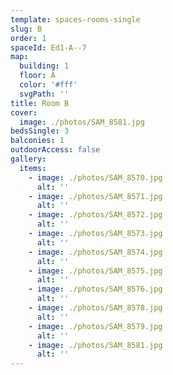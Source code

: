 ```yaml
---
template: spaces-rooms-single
slug: B
order: 1
spaceId: Ed1-A--7
map: 
  building: 1
  floor: A
  color: '#fff'
  svgPath: ''
title: Room B
cover:
  image: ./photos/SAM_8581.jpg
bedsSingle: 3
balconies: 1
outdoorAccess: false
gallery:
  items:
    - image: ./photos/SAM_8570.jpg
      alt: ''
    - image: ./photos/SAM_8571.jpg
      alt: ''
    - image: ./photos/SAM_8572.jpg
      alt: ''
    - image: ./photos/SAM_8573.jpg
      alt: ''
    - image: ./photos/SAM_8574.jpg
      alt: ''
    - image: ./photos/SAM_8575.jpg
      alt: ''
    - image: ./photos/SAM_8576.jpg
      alt: ''
    - image: ./photos/SAM_8578.jpg
      alt: ''
    - image: ./photos/SAM_8579.jpg
      alt: ''
    - image: ./photos/SAM_8581.jpg
      alt: ''
---
```

